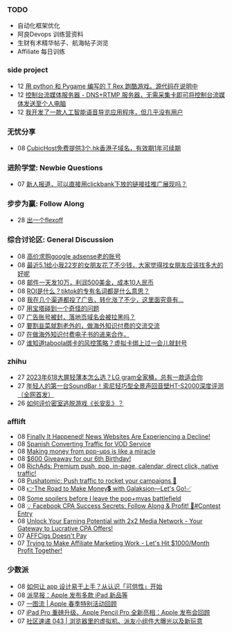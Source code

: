 ### TODO
-  自动化框架优化
-  阿良Devops 训练营资料
-  生财有术精华帖子、航海帖子浏览
-  Affiliate 每日训练

### side project
<!-- sideproject:START -->
-  12 [用 python 和 Pygame 编写的 T Rex 跑酷游戏。源代码在说明中](https://www.youtube.com/watch?v=pZySIXSelCA)
-  12 [控制台流媒体服务器 - DNS+RTMP 服务器，无需采集卡即可将控制台流媒体发送至个人电脑](https://github.com/Aioros/console-streaming-server)
-  12 [我开发了一款人工智能语音导览应用程序，但几乎没有用户](https://www.reddit.com/r/SideProject/comments/18gpp0e/ive_built_an_ai_audio_tour_app_but_have_almost_no/)<!-- sideproject:END -->


### 无忧分享
<!-- ruyo:START -->
-  08 [CubicHost免费提供3个.hk香港子域名，有效期1年可续期](https://51.ruyo.net/18660.html)<!-- ruyo:END -->

### 进阶学堂: Newbie Questions
<!-- advertcn1:START -->
-  07 [新人报道，可以直接用clickbank下放的链接挂推广展现吗？](https://www.advertcn.com/thread-114914-1-1.html)<!-- advertcn1:END -->

### 步步为赢: Follow Along
<!-- advertcn2:START -->
-  28 [出一个flexoff](https://www.advertcn.com/thread-114847-1-1.html)<!-- advertcn2:END -->

### 综合讨论区: General Discussion
<!-- advertcn3:START -->
-  08 [高价求购google adsense老的账号](https://www.advertcn.com/thread-114929-1-1.html)
-  08 [最近5.1给小我22岁的女朋友花了不少钱，大家觉得找女朋友应该找多大的好呢](https://www.advertcn.com/thread-114928-1-1.html)
-  08 [邮件一天发10万，利润500美金，成本10人民币](https://www.advertcn.com/thread-114926-1-1.html)
-  08 [ROI是什么？tiktok的专有名词都是什么意思？](https://www.advertcn.com/thread-114901-1-1.html)
-  08 [我在几个渠道都投了广告，转化涨了不少，这里面究竟有...](https://www.advertcn.com/thread-114924-1-1.html)
-  07 [用宝塔碰到一个奇怪的问题](https://www.advertcn.com/thread-114920-1-1.html)
-  07 [广告账号被封，落地页域名会被拉黑吗？](https://www.advertcn.com/thread-114919-1-1.html)
-  07 [要割韭菜就割老外的，做海外知识付费的交流交流](https://www.advertcn.com/thread-114918-1-1.html)
-  07 [在做海外知识付费电子书的进来合作，](https://www.advertcn.com/thread-114916-1-1.html)
-  07 [谁知道taboola绑卡的风控策略？虚拟卡绑上过一会儿就封号](https://www.advertcn.com/thread-114915-1-1.html)<!-- advertcn3:END -->


### zhihu
<!-- zhihu:START -->
-  27 [2023年618大屏轻薄本怎么选？LG gram全家桶，总有一款适合你](http://zhuanlan.zhihu.com/p/632641888?utm_campaign=rss&utm_medium=rss&utm_source=rss&utm_content=title)
-  27 [年轻人的第一台SoundBar！索尼轻巧型全景声回音壁HT-S2000深度评测（全网首发）](http://zhuanlan.zhihu.com/p/630990296?utm_campaign=rss&utm_medium=rss&utm_source=rss&utm_content=title)
-  26 [如何评价密室逃脱游戏《长安乱》？](http://www.zhihu.com/question/563950552/answer/3045961312?utm_campaign=rss&utm_medium=rss&utm_source=rss&utm_content=title)<!-- zhihu:END -->

### afflift
<!-- afflift:START -->
-  08 [Finally It Happened! News Websites Are Experiencing a Decline!](https://afflift.com/f/threads/finally-it-happened-news-websites-are-experiencing-a-decline.13090/)
-  08 [Spanish Converting Traffic for VOD Service](https://afflift.com/f/threads/spanish-converting-traffic-for-vod-service.13088/)
-  08 [Making money from pop-ups is like a miracle](https://afflift.com/f/threads/making-money-from-pop-ups-is-like-a-miracle.13077/)
-  08 [$600 Giveaway for our 6th Birthday!](https://afflift.com/f/threads/600-giveaway-for-our-6th-birthday.13055/)
-  08 [RichAds: Premium push, pop, in-page, calendar, direct click, native traffic!](https://afflift.com/f/threads/richads-premium-push-pop-in-page-calendar-direct-click-native-traffic.991/)
-  08 [Pushatomic: Push traffic to rocket your campaigns 🚀](https://afflift.com/f/threads/pushatomic-push-traffic-to-rocket-your-campaigns-%F0%9F%9A%80.13084/)
-  08 [👉The Road to Make Money💲 with Galaksion—Let&#39;s Go!✅](https://afflift.com/f/threads/%F0%9F%91%89the-road-to-make-money%F0%9F%92%B2-with-galaksion%E2%80%94lets-go-%E2%9C%85.11303/)
-  08 [Some spoilers before I leave the pop+mvas battlefield](https://afflift.com/f/threads/some-spoilers-before-i-leave-the-pop-mvas-battlefield.12992/)
-  08 [💡 Facebook CPA Success Secrets: Follow Along &amp; Profit! 💸#Contest Entry](https://afflift.com/f/threads/%F0%9F%92%A1-facebook-cpa-success-secrets-follow-along-profit-%F0%9F%92%B8-contest-entry.12886/)
-  08 [Unlock Your Earning Potential with 2x2 Media Network - Your Gateway to Lucrative CPA Offers!](https://afflift.com/f/threads/unlock-your-earning-potential-with-2x2-media-network-your-gateway-to-lucrative-cpa-offers.12303/)
-  07 [AFFCigs Doesn&#39;t Pay](https://afflift.com/f/threads/affcigs-doesnt-pay.13082/)
-  07 [Trying to Make Affiliate Marketing Work - Let&#39;s Hit $1000/Month Profit Together!](https://afflift.com/f/threads/trying-to-make-affiliate-marketing-work-lets-hit-1000-month-profit-together.9815/)<!-- afflift:END -->

### 少数派
<!-- sspai:START -->
-  08 [如何让 app 设计易于上手？从认识「可供性」开始](https://sspai.com/post/88464)
-  08 [派早报：Apple 发布多款 iPad 新品等](https://sspai.com/post/88620)
-  07 [一图流 | Apple 春季特别活动回顾](https://sspai.com/post/88619)
-  07 [iPad Pro 重磅升级、Apple Pencil Pro 全新亮相：Apple 发布会回顾](https://sspai.com/post/88618)
-  07 [社区速递 043 | 浏览器里的虚拟机、派友小组件大曝光以及新玩意](https://sspai.com/post/88607)<!-- sspai:END -->
